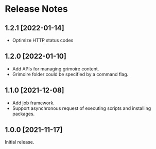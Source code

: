 # Release Notes

## 1.2.1 [2022-01-14]

- Optimize HTTP status codes

## 1.2.0 [2022-01-10]

- Add APIs for managing grimoire content.
- Grimoire folder could be specified by a command flag.

## 1.1.0 [2021-12-08]

- Add job framework.
- Support asynchronous request of executing scripts and installing packages.

## 1.0.0 [2021-11-17]

Initial release.
